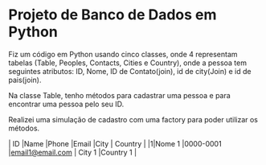 # Projeto de Banco de Dados em Python

Fiz um código em Python usando cinco classes, onde 4 representam tabelas (Table, Peoples, Contacts, Cities e Country), onde a pessoa tem seguintes atributos: ID, Nome, ID de Contato(join), id de city(Join) e id de pais(join).

Na classe Table, tenho métodos para cadastrar uma pessoa e para encontrar uma pessoa pelo seu ID.

Realizei uma simulação de cadastro com uma factory para poder utilizar os métodos.




|  ID              |Name                         |Phone        |Email              |City         | Country         |
|1|Nome 1            |0000-0001           |email1@email.com         | City 1         |Country 1         |


